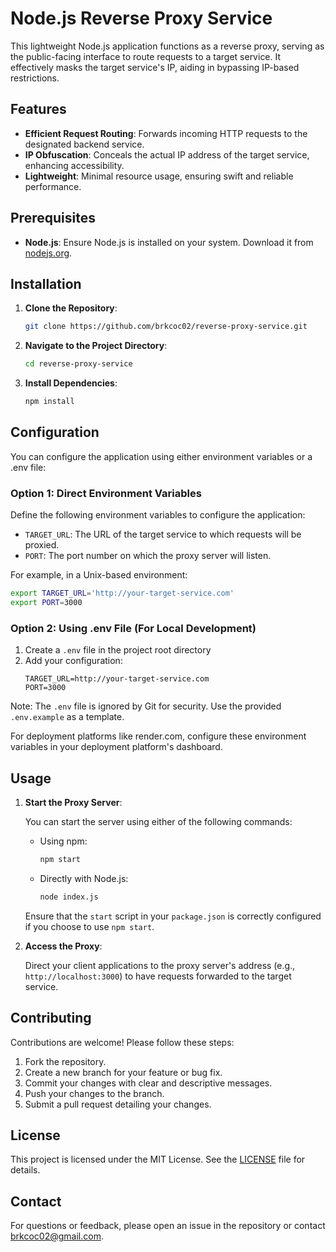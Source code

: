 # Node.js Reverse Proxy Service

This lightweight Node.js application functions as a reverse proxy, serving as the public-facing interface to route requests to a target service. It effectively masks the target service's IP, aiding in bypassing IP-based restrictions.

## Features

- **Efficient Request Routing**: Forwards incoming HTTP requests to the designated backend service.
- **IP Obfuscation**: Conceals the actual IP address of the target service, enhancing accessibility.
- **Lightweight**: Minimal resource usage, ensuring swift and reliable performance.

## Prerequisites

- **Node.js**: Ensure Node.js is installed on your system. Download it from [nodejs.org](https://nodejs.org/).

## Installation

1. **Clone the Repository**:
   
   ```bash
   git clone https://github.com/brkcoc02/reverse-proxy-service.git
   ```

2. **Navigate to the Project Directory**:

    ```bash
    cd reverse-proxy-service
    ```

3. **Install Dependencies**:

    ```bash
    npm install
    ```

## Configuration

You can configure the application using either environment variables or a .env file:

### Option 1: Direct Environment Variables

Define the following environment variables to configure the application:
- `TARGET_URL`: The URL of the target service to which requests will be proxied.
- `PORT`: The port number on which the proxy server will listen.

For example, in a Unix-based environment:
```bash
export TARGET_URL='http://your-target-service.com'
export PORT=3000
```

### Option 2: Using .env File (For Local Development)

1. Create a `.env` file in the project root directory
2. Add your configuration:
   ```
   TARGET_URL=http://your-target-service.com
   PORT=3000
   ```

Note: The `.env` file is ignored by Git for security. Use the provided `.env.example` as a template.

For deployment platforms like render.com, configure these environment variables in your deployment platform's dashboard.

## Usage

1. **Start the Proxy Server**:

    You can start the server using either of the following commands:

   - Using npm:

     ```bash
     npm start
     ```

   - Directly with Node.js:

     ```bash
     node index.js
     ```

   Ensure that the `start` script in your `package.json` is correctly configured if you choose to use `npm start`.

2. **Access the Proxy**:

    Direct your client applications to the proxy server's address (e.g., `http://localhost:3000`) to have requests forwarded to the target service.

## Contributing

Contributions are welcome! Please follow these steps:

1. Fork the repository.
2. Create a new branch for your feature or bug fix.
3. Commit your changes with clear and descriptive messages.
4. Push your changes to the branch.
5. Submit a pull request detailing your changes.

## License

This project is licensed under the MIT License. See the [LICENSE](LICENSE) file for details.

## Contact

For questions or feedback, please open an issue in the repository or contact [brkcoc02@gmail.com](mailto:brkcoc02@gmail.com).
